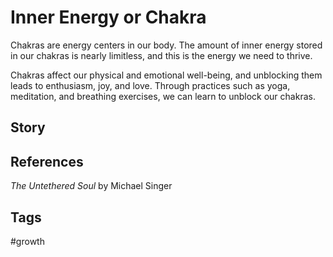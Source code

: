 # Inner Energy or Chakra

Chakras are energy centers in our body. The amount of inner energy stored in our chakras is nearly limitless, and this is the energy we need to thrive.  

Chakras affect our physical and emotional well-being, and unblocking them leads to enthusiasm, joy, and love. Through practices such as yoga, meditation, and breathing exercises, we can learn to unblock our chakras.  

## Story


## References
*The Untethered Soul* by Michael Singer

## Tags
#growth
